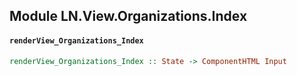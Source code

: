 ## Module LN.View.Organizations.Index

#### `renderView_Organizations_Index`

``` purescript
renderView_Organizations_Index :: State -> ComponentHTML Input
```


